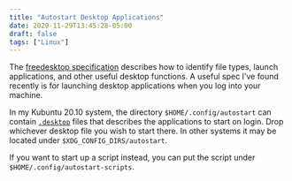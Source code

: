 ```yaml
---
title: "Autostart Desktop Applications"
date: 2020-11-29T13:45:28-05:00
draft: false
tags: ["Linux"]
---
```


The [freedesktop specification](https://specifications.freedesktop.org/autostart-spec/0.5/ar01s02.html) describes how to identify file types, launch applications, and other useful desktop functions. A useful spec I've found recently is for launching desktop applications when you log into your machine.

In my Kubuntu 20.10 system, the directory `$HOME/.config/autostart` can contain [`.desktop`](https://brandonrozek.com/blog/linuxdesktopicons/) files that describes the applications to start on login. Drop whichever desktop file you wish to start there. In other systems it may be located under `$XDG_CONFIG_DIRS/autostart`.

If you want to start up a script instead, you can put the script under `$HOME/.config/autostart-scripts`.

